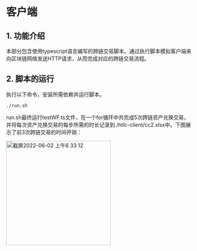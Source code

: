 # 客户端

## 1. 功能介绍
本部分包含使用typescript语言编写的跨链交易脚本。通过执行脚本模拟客户端来向区块链网络发送HTTP请求，从而完成对应的跨链交易流程。

## 2. 脚本的运行
执行以下命令，安装所需依赖并运行脚本。
```
./run.sh
```
run.sh最终运行testWF.ts文件，在一个for循环中共完成5次跨链资产兑换交易，并将每次资产兑换交易的每步所需的时长记录到./htlc-client/cc2.xlsx中。下图展示了前3次跨链交易的时间开销：

<img width="282" alt="截屏2022-06-02 上午6 33 12" src="https://user-images.githubusercontent.com/49592082/171512689-d9fe7fa3-b3e2-48fe-ac9e-fd92131bc81b.png">
